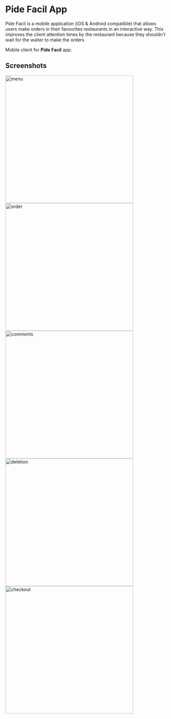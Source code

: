 # Pide Facil App
Pide Facil is a mobile application (iOS & Android compatible) that allows users make orders in their favourites restaurants in an interactive way. This improves the client attention times by the restaurant because they shouldn't wait for the waiter to make the orders

Mobile client for **Pide Facil** app.

## Screenshots

<img src="https://user-images.githubusercontent.com/4044840/126942712-ba79d5ef-81a2-4d66-b175-a1d09321db10.jpg" alt="menu" width="400"/>

<img src="https://user-images.githubusercontent.com/4044840/126942724-d07e8011-87b7-422d-bb2b-aa876b962a89.jpg" alt="order" width="400"/>

<img src="https://user-images.githubusercontent.com/4044840/126942733-9fabde23-4a9f-49b5-98b4-bd59418e5706.jpg" alt="comments" width="400"/>

<img src="https://user-images.githubusercontent.com/4044840/126942736-e41e3de7-eab9-4b11-98d8-e73e9b87a112.jpg" alt="deletion" width="400"/>

<img src="https://user-images.githubusercontent.com/4044840/126942738-53266b86-7c2a-40a1-9d83-0fd8348c2761.jpg" alt="checkout" width="400"/>
